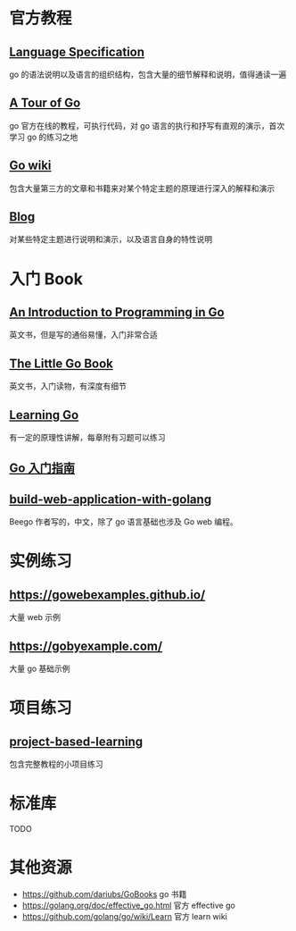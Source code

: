 # 官方教程

## [Language Specification](https://golang.org/ref/spec) 

go 的语法说明以及语言的组织结构，包含大量的细节解释和说明，值得通读一遍

## [A Tour of Go](https://tour.golang.org/)  

go 官方在线的教程，可执行代码，对 go 语言的执行和抒写有直观的演示，首次学习 go 的练习之地

## [Go wiki](https://github.com/golang/go/wiki)

包含大量第三方的文章和书籍来对某个特定主题的原理进行深入的解释和演示

## [Blog](https://golang.org/blog/)

对某些特定主题进行说明和演示，以及语言自身的特性说明

# 入门 Book

## [An Introduction to Programming in Go](https://www.golang-book.com/books/intro)

英文书，但是写的通俗易懂，入门非常合适

## [The Little Go Book](http://openmymind.net/The-Little-Go-Book/)

英文书，入门读物，有深度有细节

## [Learning Go](https://www.miek.nl/go/)

有一定的原理性讲解，每章附有习题可以练习

## [Go 入门指南](https://github.com/Unknwon/the-way-to-go_ZH_CN)

## [build-web-application-with-golang](https://github.com/astaxie/build-web-application-with-golang/blob/master/zh/preface.md)

Beego 作者写的，中文，除了 go 语言基础也涉及 Go web 编程。


# 实例练习


## https://gowebexamples.github.io/

大量 web 示例

## https://gobyexample.com/

大量 go 基础示例


# 项目练习

## [project-based-learning](https://github.com/tuvttran/project-based-learning#go)

包含完整教程的小项目练习


# 标准库

TODO

# 其他资源

- https://github.com/dariubs/GoBooks go 书籍
- https://golang.org/doc/effective_go.html 官方 effective go
- https://github.com/golang/go/wiki/Learn 官方 learn wiki
